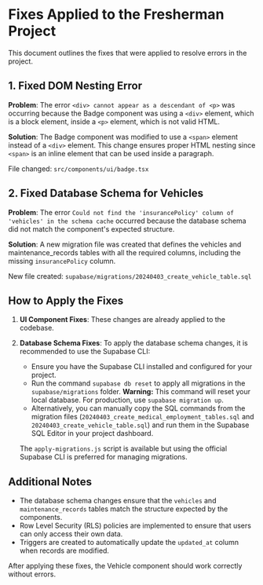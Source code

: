 # Fixes Applied to the Fresherman Project

This document outlines the fixes that were applied to resolve errors in the project.

## 1. Fixed DOM Nesting Error

**Problem**: The error `<div> cannot appear as a descendant of <p>` was occurring because the Badge component was using a `<div>` element, which is a block element, inside a `<p>` element, which is not valid HTML.

**Solution**: The Badge component was modified to use a `<span>` element instead of a `<div>` element. This change ensures proper HTML nesting since `<span>` is an inline element that can be used inside a paragraph.

File changed: `src/components/ui/badge.tsx`

## 2. Fixed Database Schema for Vehicles

**Problem**: The error `Could not find the 'insurancePolicy' column of 'vehicles' in the schema cache` occurred because the database schema did not match the component's expected structure.

**Solution**: A new migration file was created that defines the vehicles and maintenance_records tables with all the required columns, including the missing `insurancePolicy` column.

New file created: `supabase/migrations/20240403_create_vehicle_table.sql`

## How to Apply the Fixes

1. **UI Component Fixes**: These changes are already applied to the codebase.

2. **Database Schema Fixes**: To apply the database schema changes, it is recommended to use the Supabase CLI:
    * Ensure you have the Supabase CLI installed and configured for your project.
    * Run the command `supabase db reset` to apply all migrations in the `supabase/migrations` folder. **Warning:** This command will reset your local database. For production, use `supabase migration up`.
    * Alternatively, you can manually copy the SQL commands from the migration files (`20240403_create_medical_employment_tables.sql` and `20240403_create_vehicle_table.sql`) and run them in the Supabase SQL Editor in your project dashboard.

    The `apply-migrations.js` script is available but using the official Supabase CLI is preferred for managing migrations.

## Additional Notes

- The database schema changes ensure that the `vehicles` and `maintenance_records` tables match the structure expected by the components.
- Row Level Security (RLS) policies are implemented to ensure that users can only access their own data.
- Triggers are created to automatically update the `updated_at` column when records are modified.

After applying these fixes, the Vehicle component should work correctly without errors. 